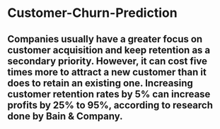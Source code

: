 # Customer-Churn-Prediction

## Companies usually have a greater focus on customer acquisition and keep retention as a secondary priority. However, it can cost five times more to attract a new customer than it does to retain an existing one. Increasing customer retention rates by 5% can increase profits by 25% to  95%, according to research done by Bain & Company.

